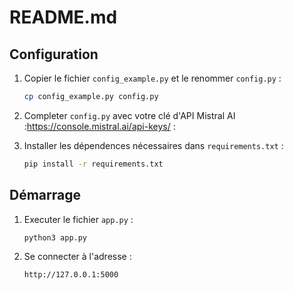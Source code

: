 # README.md

## Configuration

1. Copier le fichier `config_example.py` et le renommer `config.py` :
   ```sh
   cp config_example.py config.py

2. Completer `config.py` avec votre clé d'API Mistral AI :https://console.mistral.ai/api-keys/ :


3. Installer les dépendences nécessaires dans `requirements.txt` :
   ```sh
   pip install -r requirements.txt


## Démarrage

1. Executer le fichier `app.py` :
   ```sh
   python3 app.py

2. Se connecter à l'adresse :
   ```sh
   http://127.0.0.1:5000